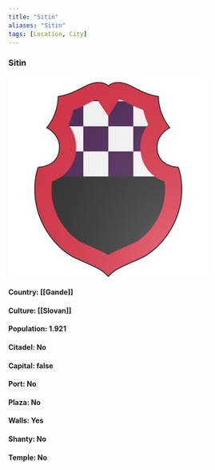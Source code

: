 ```yaml
---
title: "Sitin"
aliases: "Sitin"
tags: [Location, City]
---
```

### Sitin
![](attachment/c515cae85fa7486ef68ff9b917d077d8.svg)

#### Country: [[Gande]]

#### Culture: [[Slovan]]

#### Population: 1.921

#### Citadel: No

#### Capital: false

#### Port: No

#### Plaza: No

#### Walls: Yes

#### Shanty: No

#### Temple: No

